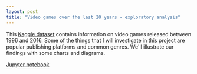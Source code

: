 ```yaml
---
layout: post
title: "Video games over the last 20 years - exploratory analysis"
---
```


This [Kaggle dataset](https://www.kaggle.com/egrinstein/20-years-of-games) contains information on video games released between 1996 and 
2016. Some of the things that I will investigate in this project are popular publishing platforms and common genres. We'll illustrate our findings with some charts and diagrams.

[Jupyter notebook](https://nbviewer.jupyter.org/github/h2kh/video_game_exploratory/blob/master/game-analysis.ipynb)
